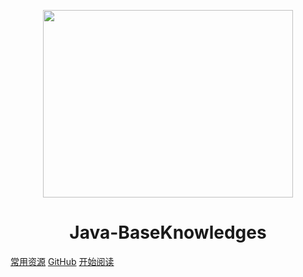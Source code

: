 <p align="center">
<img src="http://47.114.45.144/java.jpg" width="400" height="300"/>
</p>
<h1 align="center">Java-BaseKnowledges</h1>

[常用资源](https://shimo.im/docs/MuiACIg1HlYfVxrj/)
[GitHub](https://github.com/Eternal-gjd/JavaKnows.github.io)
[开始阅读](#docsify-demo)


